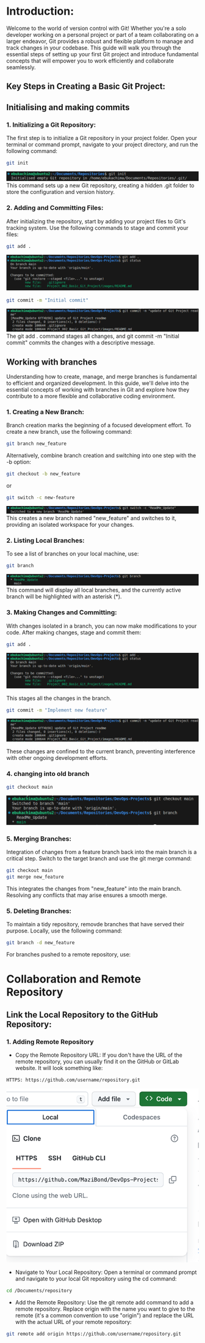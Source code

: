 # Introduction:

Welcome to the world of version control with Git! Whether you're a solo developer working on a personal project or part of a team collaborating on a larger endeavor, Git provides a robust and flexible platform to manage and track changes in your codebase. This guide will walk you through the essential steps of setting up your first Git project and introduce fundamental concepts that will empower you to work efficiently and collaborate seamlessly.

## Key Steps in Creating a Basic Git Project:

## Initialising and making commits

### 1. Initializing a Git Repository:
The first step is to initialize a Git repository in your project folder. Open your terminal or command prompt, navigate to your project directory, and run the following command:
```Bash
git init
```
![git init screenshot](images/git_project_git_init.png)
This command sets up a new Git repository, creating a hidden .git folder to store the configuration and version history.

### 2. Adding and Committing Files:
After initializing the repository, start by adding your project files to Git's tracking system. Use the following commands to stage and commit your files:

```Bash
git add .
```
![git add screenshot](images/git_project_git_add.png)

```Bash
git commit -m "Initial commit"
```
![git commit screenshot](images/git_project_git_commit.png)
The git add . command stages all changes, and git commit -m "Initial commit" commits the changes with a descriptive message.

## Working with branches
Understanding how to create, manage, and merge branches is fundamental to efficient and organized development. In this guide, we'll delve into the essential concepts of working with branches in Git and explore how they contribute to a more flexible and collaborative coding environment.

### 1. Creating a New Branch:

Branch creation marks the beginning of a focused development effort. To create a new branch, use the following command:

```Bash
git branch new_feature
```
Alternatively, combine branch creation and switching into one step with the -b option:
```Bash
git checkout -b new_feature
```
or
```Bash
git switch -c new-feature
```
![git switch screenshot](images/git_project_git_switch.png)
This creates a new branch named "new_feature" and switches to it, providing an isolated workspace for your changes.

### 2. Listing Local Branches:
To see a list of branches on your local machine, use:

```Bash
git branch
```
![git branch screenshot](images/git_project_git_branch.png)
This command will display all local branches, and the currently active branch will be highlighted with an asterisk (*).

### 3. Making Changes and Committing:

With changes isolated in a branch, you can now make modifications to your code. After making changes, stage and commit them:

```Bash
git add .
```
![git add screenshot](images/git_project_git_add.png)

This stages all the changes in the branch.
```Bash
git commit -m "Implement new feature"
```
![git commit screenshot](images/git_project_git_commit.png)

These changes are confined to the current branch, preventing interference with other ongoing development efforts.

### 4. changing into old branch

```Bash
git checkout main
```
![git checkout screenshot](images/git_project_git_checkout.png)
### 5. Merging Branches:

Integration of changes from a feature branch back into the main branch is a critical step. Switch to the target branch and use the git merge command:

```Bash
git checkout main
git merge new_feature
```
This integrates the changes from "new_feature" into the main branch. Resolving any conflicts that may arise ensures a smooth merge.

### 5. Deleting Branches:

To maintain a tidy repository, removde branches that have served their purpose. Locally, use the following command:

```Bash
git branch -d new_feature
```
For branches pushed to a remote repository, use:

# Collaboration and Remote Repository

## Link the Local Repository to the GitHub Repository:
### 1. Adding Remote Repository
- Copy the Remote Repository URL:
If you don't have the URL of the remote repository, you can usually find it on the GitHub or GitLab website. It will look something like:
```bash
HTTPS: https://github.com/username/repository.git
```
![git link screen shot](images/git_project_git_link.png)
- Navigate to Your Local Repository:
Open a terminal or command prompt and navigate to your local Git repository using the cd command:

```Bash
cd /Documents/repository
```
- Add the Remote Repository:
Use the git remote add command to add a remote repository. Replace origin with the name you want to give to the remote (it's a common convention to use "origin") and replace the URL with the actual URL of your remote repository:

```Bash
git remote add origin https://github.com/username/repository.git
```


